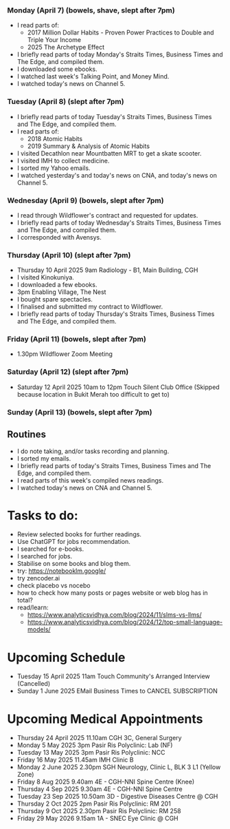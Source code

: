 ### Monday (April 7) (bowels, shave, slept after 7pm)
- I read parts of:
    - 2017 Million Dollar Habits - Proven Power Practices to Double and Triple Your Income
    - 2025 The Archetype Effect
- I briefly read parts of today Monday's Straits Times, Business Times and The Edge, and compiled them.
- I downloaded some ebooks.
- I watched last week's Talking Point, and Money Mind.
- I watched today's news on Channel 5.

### Tuesday (April 8) (slept after 7pm)
- I briefly read parts of today Tuesday's Straits Times, Business Times and The Edge, and compiled them.
- I read parts of:
    - 2018 Atomic Habits
    - 2019 Summary & Analysis of Atomic Habits
- I visited Decathlon near Mountbatten MRT to get a skate scooter.
- I visited IMH to collect medicine.
- I sorted my Yahoo emails.
- I watched yesterday's and today's news on CNA, and today's news on Channel 5.

### Wednesday (April 9) (bowels, slept after 7pm)
- I read through Wildflower's contract and requested for updates.
- I briefly read parts of today Wednesday's Straits Times, Business Times and The Edge, and compiled them.
- I corresponded with Avensys.

### Thursday (April 10) (slept after 7pm)
- Thursday 10 April 2025 9am Radiology - B1, Main Building, CGH
- I visited Kinokuniya.
- I downloaded a few ebooks.
- 3pm Enabling Village, The Nest
- I bought spare spectacles.
- I finalised and submitted my contract to Wildflower.
- I briefly read parts of today Thursday's Straits Times, Business Times and The Edge, and compiled them.

### Friday (April 11) (bowels, slept after 7pm)
- 1.30pm Wildflower Zoom Meeting

### Saturday (April 12) (slept after 7pm)
- Saturday 12 April 2025 10am to 12pm Touch Silent Club Office (Skipped because location in Bukit Merah too difficult to get to)

### Sunday (April 13) (bowels, slept after 7pm)





## Routines
- I do note taking, and/or tasks recording and planning.
- I sorted my emails.
- I briefly read parts of today's Straits Times, Business Times and The Edge, and compiled them.
- I read parts of this week's compiled news readings.
- I watched today's news on CNA and Channel 5.

# Tasks to do:
- Review selected books for further readings.
- Use ChatGPT for jobs recommendation.
- I searched for e-books.
- I searched for jobs.
- Stabilise on some books and blog them.
- try: https://notebooklm.google/
- try zencoder.ai
- check placebo vs nocebo
- how to check how many posts or pages website or web blog has in total?
- read/learn:
    - https://www.analyticsvidhya.com/blog/2024/11/slms-vs-llms/
    - https://www.analyticsvidhya.com/blog/2024/12/top-small-language-models/

# Upcoming Schedule
- Tuesday 15 April 2025 11am Touch Community's Arranged Interview (Cancelled)
- Sunday 1 June 2025 EMail Business Times to CANCEL SUBSCRIPTION

# Upcoming Medical Appointments
- Thursday 24 April 2025 11.10am CGH 3C, General Surgery
- Monday 5 May 2025 3pm Pasir Ris Polyclinic: Lab (NF)
- Tuesday 13 May 2025 3pm Pasir Ris Polyclinic: NCC
- Friday 16 May 2025 11.45am IMH Clinic B
- Monday 2 June 2025 2.30pm SGH Neurology, Clinic L, BLK 3 L1 (Yellow Zone)
- Friday 8 Aug 2025 9.40am 4E - CGH-NNI Spine Centre (Knee)
- Thursday 4 Sep 2025 9.30am 4E - CGH-NNI Spine Centre
- Tuesday 23 Sep 2025 10.50am 3D - Digestive Diseases Centre @ CGH
- Thursday 2 Oct 2025 2pm Pasir Ris Polyclinic: RM 201
- Thursday 9 Oct 2025 2.30pm Pasir Ris Polyclinic: RM 258
- Friday 29 May 2026 9.15am 1A - SNEC Eye Clinic @ CGH
